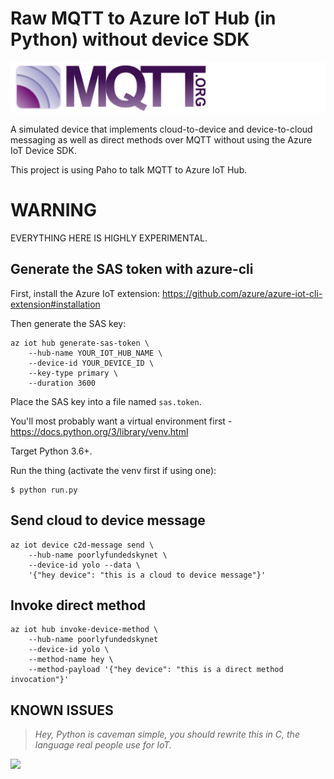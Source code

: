 # Raw MQTT to Azure IoT Hub (in Python) without device SDK

![MQTT logotype](mqtt.png)

A simulated device that implements cloud-to-device and device-to-cloud messaging as well as direct methods over MQTT without using the Azure IoT Device SDK.

This project is using Paho to talk MQTT to Azure IoT Hub.

# WARNING
EVERYTHING HERE IS HIGHLY EXPERIMENTAL.

## Generate the SAS token with azure-cli

First, install the Azure IoT extension: https://github.com/azure/azure-iot-cli-extension#installation

Then generate the SAS key:
```
az iot hub generate-sas-token \
    --hub-name YOUR_IOT_HUB_NAME \
    --device-id YOUR_DEVICE_ID \
    --key-type primary \
    --duration 3600
```

Place the SAS key into a file named `sas.token`.

You'll most probably want a virtual environment first -
https://docs.python.org/3/library/venv.html

Target Python 3.6+.

Run the thing (activate the venv first if using one):
```
$ python run.py
```

## Send cloud to device message
```
az iot device c2d-message send \
    --hub-name poorlyfundedskynet \
    --device-id yolo --data \
    '{"hey device": "this is a cloud to device message"}'
```

## Invoke direct method
```
az iot hub invoke-device-method \
    --hub-name poorlyfundedskynet
    --device-id yolo \
    --method-name hey \
    --method-payload '{"hey device": "this is a direct method invocation"}'
```

## KNOWN ISSUES
> _Hey, Python is caveman simple, you should rewrite this in C, the language real people use for IoT._

![](https://media.giphy.com/media/11QrDH2UmehokM/giphy.gif)